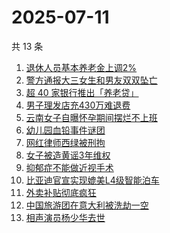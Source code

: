 # 2025-07-11

共 13 条

<!-- BEGIN ZHIHUSEARCH -->
<!-- 最后更新时间 Fri Jul 11 2025 02:25:57 GMT+0800 (China Standard Time) -->

1. [退休人员基本养老金上调2%](https://www.zhihu.com/search?q=%E9%80%80%E4%BC%91%E4%BA%BA%E5%91%98%E5%9F%BA%E6%9C%AC%E5%85%BB%E8%80%81%E9%87%91%E4%B8%8A%E8%B0%832%25)
1. [警方通报大三女生和男友双双坠亡](https://www.zhihu.com/search?q=%E8%AD%A6%E6%96%B9%E9%80%9A%E6%8A%A5%E5%A4%A7%E4%B8%89%E5%A5%B3%E7%94%9F%E5%92%8C%E7%94%B7%E5%8F%8B%E5%8F%8C%E5%8F%8C%E5%9D%A0%E4%BA%A1)
1. [超 40 家银行推出「养老贷」](https://www.zhihu.com/search?q=%E8%B6%85%2040%20%E5%AE%B6%E9%93%B6%E8%A1%8C%E6%8E%A8%E5%87%BA%E3%80%8C%E5%85%BB%E8%80%81%E8%B4%B7%E3%80%8D)
1. [男子理发店充430万难退费](https://www.zhihu.com/search?q=%E7%94%B7%E5%AD%90%E7%90%86%E5%8F%91%E5%BA%97%E5%85%85430%E4%B8%87%E9%9A%BE%E9%80%80%E8%B4%B9)
1. [云南女子自曝怀孕期间摆烂不上班](https://www.zhihu.com/search?q=%E4%BA%91%E5%8D%97%E5%A5%B3%E5%AD%90%E8%87%AA%E6%9B%9D%E6%80%80%E5%AD%95%E6%9C%9F%E9%97%B4%E6%91%86%E7%83%82%E4%B8%8D%E4%B8%8A%E7%8F%AD)
1. [幼儿园血铅事件谜团](https://www.zhihu.com/search?q=%E5%B9%BC%E5%84%BF%E5%9B%AD%E8%A1%80%E9%93%85%E4%BA%8B%E4%BB%B6%E8%B0%9C%E5%9B%A2)
1. [网红律师西绿被刑拘](https://www.zhihu.com/search?q=%E7%BD%91%E7%BA%A2%E5%BE%8B%E5%B8%88%E8%A5%BF%E7%BB%BF%E8%A2%AB%E5%88%91%E6%8B%98)
1. [女子被造黄谣3年维权](https://www.zhihu.com/search?q=%E5%A5%B3%E5%AD%90%E8%A2%AB%E9%80%A0%E9%BB%84%E8%B0%A33%E5%B9%B4%E7%BB%B4%E6%9D%83)
1. [抑郁症不能做近视手术](https://www.zhihu.com/search?q=%E6%8A%91%E9%83%81%E7%97%87%E4%B8%8D%E8%83%BD%E5%81%9A%E8%BF%91%E8%A7%86%E6%89%8B%E6%9C%AF)
1. [比亚迪官宣实现媲美L4级智能泊车](https://www.zhihu.com/search?q=%E6%AF%94%E4%BA%9A%E8%BF%AA%E5%AE%98%E5%AE%A3%E5%AE%9E%E7%8E%B0%E5%AA%B2%E7%BE%8EL4%E7%BA%A7%E6%99%BA%E8%83%BD%E6%B3%8A%E8%BD%A6)
1. [外卖补贴彻底疯狂](https://www.zhihu.com/search?q=%E5%A4%96%E5%8D%96%E8%A1%A5%E8%B4%B4%E5%BD%BB%E5%BA%95%E7%96%AF%E7%8B%82)
1. [中国旅游团在意大利被洗劫一空](https://www.zhihu.com/search?q=%E4%B8%AD%E5%9B%BD%E6%97%85%E6%B8%B8%E5%9B%A2%E5%9C%A8%E6%84%8F%E5%A4%A7%E5%88%A9%E8%A2%AB%E6%B4%97%E5%8A%AB%E4%B8%80%E7%A9%BA)
1. [相声演员杨少华去世](https://www.zhihu.com/search?q=%E7%9B%B8%E5%A3%B0%E6%BC%94%E5%91%98%E6%9D%A8%E5%B0%91%E5%8D%8E%E5%8E%BB%E4%B8%96)

<!-- END ZHIHUSEARCH -->
